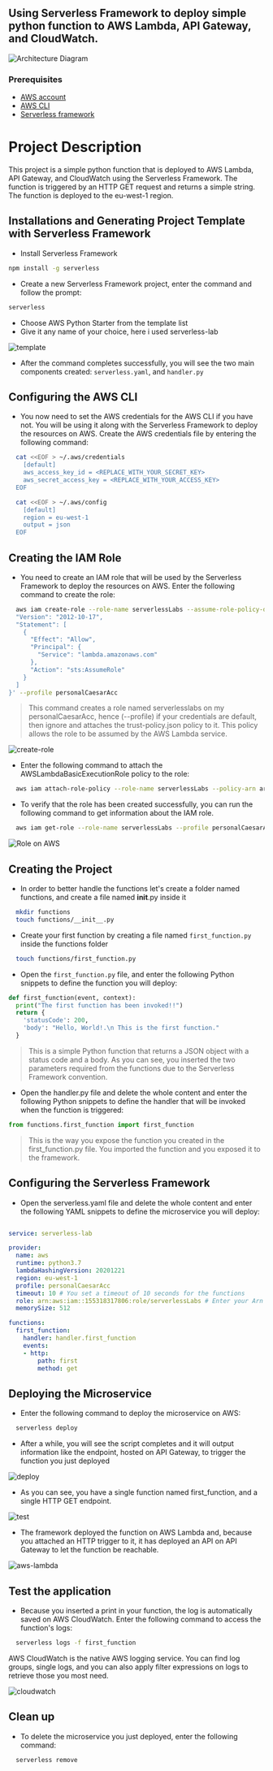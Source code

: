 ## Using Serverless Framework to deploy simple python function to AWS Lambda, API Gateway, and CloudWatch.

![Architecture Diagram](images/after_1_71rCw61.webp)

### Prerequisites
- [AWS account](console.aws.amazon.com)
- [AWS CLI](https://docs.aws.amazon.com/cli/latest/userguide/cli-chap-install.html)
- [Serverless framework](https://www.serverless.com/framework/docs/getting-started/)

# Project Description
This project is a simple python function that is deployed to AWS Lambda, API Gateway, and CloudWatch using the Serverless Framework. The function is triggered by an HTTP GET request and returns a simple string. The function is deployed to the eu-west-1 region.

## Installations and Generating Project Template with Serverless Framework

- Install Serverless Framework

```bash
npm install -g serverless
```

- Create a new Serverless Framework project, enter the command and follow the prompt:

```bash
serverless 
```
- Choose AWS Python Starter from the template list
- Give it any name of your choice, here i used serverless-lab

![template](images/serverless-template.png)

- After the command completes successfully, you will see the two main components created: 
`serverless.yaml`, and `handler.py`

## Configuring the AWS CLI

- You now need to set the AWS credentials for the AWS CLI if you have not. You will be using it along with the Serverless Framework to deploy the resources on AWS. Create the AWS credentials file by entering the following command:

```bash
  cat <<EOF > ~/.aws/credentials
    [default]
    aws_access_key_id = <REPLACE_WITH_YOUR_SECRET_KEY>
    aws_secret_access_key = <REPLACE_WITH_YOUR_ACCESS_KEY> 
  EOF
```

```bash
  cat <<EOF > ~/.aws/config
    [default]
    region = eu-west-1
    output = json
  EOF
```

## Creating the IAM Role

- You need to create an IAM role that will be used by the Serverless Framework to deploy the resources on AWS. Enter the following command to create the role:

```bash
  aws iam create-role --role-name serverlessLabs --assume-role-policy-document '{
  "Version": "2012-10-17",
  "Statement": [
    {
      "Effect": "Allow",
      "Principal": {
        "Service": "lambda.amazonaws.com"
      },
      "Action": "sts:AssumeRole"
    }
  ]
}' --profile personalCaesarAcc
```

> This command creates a role named serverlesslabs on my personalCaesarAcc, hence (--profile) if your credentials are default, then ignore and attaches the trust-policy.json policy to it. This policy allows the role to be assumed by the AWS Lambda service.

![create-role](images/create-role.png)

- Enter the following command to attach the AWSLambdaBasicExecutionRole policy to the role:

```bash
  aws iam attach-role-policy --role-name serverlessLabs --policy-arn arn:aws:iam::aws:policy/AWSLambda_FullAccess --profile personalCaesarAcc
```

- To verify that the role has been created successfully, you can run the following command to get information about the IAM role.
  
```bash
  aws iam get-role --role-name serverlessLabs --profile personalCaesarAcc
```

![Role on AWS](images/role-aws.png)

## Creating the Project 

- In order to better handle the functions let's create a folder named functions, and create a file named __init__.py inside it
  
```bash
  mkdir functions
  touch functions/__init__.py
```

- Create your first function by creating a file named `first_function.py` inside the functions folder
  
```bash
  touch functions/first_function.py
```

- Open the `first_function.py` file, and enter the following Python snippets to define the function you will deploy:

```py
def first_function(event, context):
  print("The first function has been invoked!!")
  return {
    'statusCode': 200,
    'body': "Hello, World!.\n This is the first function."
  }
```
> This is a simple Python function that returns a JSON object with a status code and a body. As you can see, you inserted the two parameters required from the functions due to the Serverless Framework convention.

- Open the handler.py file and delete the whole content and enter the following Python snippets to define the handler that will be invoked when the function is triggered:

```py
from functions.first_function import first_function
```
> This is the way you expose the function you created in the first_function.py file. You imported the function and you exposed it to the framework.

## Configuring the Serverless Framework

- Open the serverless.yaml file and delete the whole content and enter the following YAML snippets to define the microservice you will deploy:

```yaml

service: serverless-lab

provider:
  name: aws
  runtime: python3.7
  lambdaHashingVersion: 20201221
  region: eu-west-1
  profile: personalCaesarAcc
  timeout: 10 # You set a timeout of 10 seconds for the functions
  role: arn:aws:iam::155318317806:role/serverlessLabs # Enter your Arn role here
  memorySize: 512

functions:
  first_function:
    handler: handler.first_function
    events:
    - http:
        path: first
        method: get     
```
 
## Deploying the Microservice

- Enter the following command to deploy the microservice on AWS:

```bash
  serverless deploy
```
- After a while, you will see the script completes and it will output information like the endpoint, hosted on API Gateway, to trigger the function you just deployed

![deploy](images/deploy.png)

- As you can see, you have a single function named first_function, and a single HTTP GET endpoint.

![test](images/url-test.png)

- The framework deployed the function on AWS Lambda and, because you attached an HTTP trigger to it, it has deployed an API on API Gateway to let the function be reachable.

![aws-lambda](images/function-on-aws-api-gateway.png)

## Test the application

- Because you inserted a print in your function, the log is automatically saved on AWS CloudWatch. Enter the following command to access the function's logs:
  
```bash
  serverless logs -f first_function
```

AWS CloudWatch is the native AWS logging service. You can find log groups, single logs, and you can also apply filter expressions on logs to retrieve those you most need.

![cloudwatch](images/cloudwatch.png)

## Clean up

- To delete the microservice you just deployed, enter the following command:

```bash
  serverless remove
```

